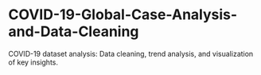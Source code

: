 # COVID-19-Global-Case-Analysis-and-Data-Cleaning
COVID-19 dataset analysis: Data cleaning, trend analysis, and visualization of key insights.
